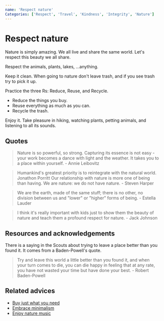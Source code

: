 ```yaml
---
name: 'Respect nature'
Categories: ['Respect', 'Travel', 'Kindness', 'Integrity', 'Nature']
---
```

# Respect nature

Nature is simply amazing. We all live and share the same world. Let's respect this beauty we all share.

Respect the animals, plants, lakes, …anything.

Keep it clean. When going to nature don't leave trash, and if you see trash try to pick it up.

Practice the three Rs: Reduce, Reuse, and Recycle.

- Reduce the things you buy.
- Reuse everything as much as you can.
- Recycle the trash.

Enjoy it. Take pleasure in hiking, watching plants, petting animals, and listening to all its sounds.

## Quotes

> Nature is so powerful, so strong. Capturing its essence is not easy - your work becomes a dance with light and the weather. It takes you to a place within yourself. - Annie Leibovitz

> Humankind's greatest priority is to reintegrate with the natural world.  Jonathon Porritt
Our relationship with nature is more one of being than having.  We are nature: we do not have nature. - Steven Harper

> We are the earth, made of the same stuff; there is no other, no division between us and "lower" or "higher" forms of being. - Estella Lauder

> I think it's really important with kids just to show them the beauty of nature and teach them a profound respect for nature. - Jack Johnson

## Resources and acknowledgements

There is a saying in the Scouts about trying to leave a place better than you found it. It comes from a Baden-Powell's quote.

> Try and leave this world a little better than you found it, and when your turn comes to die, you can die happy in feeling that at any rate, you have not wasted your time but have done your best. - Robert Baden-Powell

## Related advices

- [Buy just what you need](../Buy%20just%20what%20you%20need/index.md)
- [Embrace minimalism](../Embrace%20minimalism/index.md)
- [Enjoy nature music](../Enjoy%20nature%20music/index.md) 